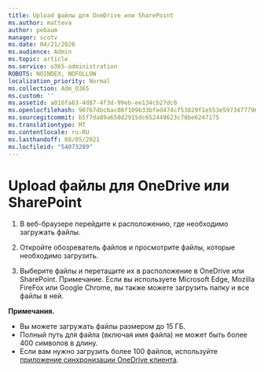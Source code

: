 ```yaml
---
title: Upload файлы для OneDrive или SharePoint
ms.author: matteva
author: pebaum
manager: scotv
ms.date: 04/21/2020
ms.audience: Admin
ms.topic: article
ms.service: o365-administration
ROBOTS: NOINDEX, NOFOLLOW
localization_priority: Normal
ms.collection: Adm_O365
ms.custom: ''
ms.assetid: a016fa63-4d87-4f3d-99eb-ee134cb27dc0
ms.openlocfilehash: 90767dbcbac08f109b33bfed474cf53829f1e553e5973477796b951acf5c8d28
ms.sourcegitcommit: b5f7da89a650d2915dc652449623c78be6247175
ms.translationtype: MT
ms.contentlocale: ru-RU
ms.lasthandoff: 08/05/2021
ms.locfileid: "54073289"
---
```

# <a name="upload-files-to-onedrive-or-sharepoint"></a>Upload файлы для OneDrive или SharePoint

1. В веб-браузере перейдите к расположению, где необходимо загружать файлы.
    
2. Откройте обозреватель файлов и просмотрите файлы, которые необходимо загрузить.
    
3. Выберите файлы и перетащите их в расположение в OneDrive или SharePoint. Примечание. Если вы используете Microsoft Edge, Mozilla FireFox или Google Chrome, вы также можете загрузить папку и все файлы в ней.
    
**Примечания.**
- Вы можете загружать файлы размером до 15 ГБ. 
- Полный путь для файла (включая имя файла) не может быть более 400 символов в длину. 
- Если вам нужно загрузить более 100 файлов, используйте [приложение синхронизации OneDrive клиента](https://go.microsoft.com/fwlink/?linkid=866427). 
  

